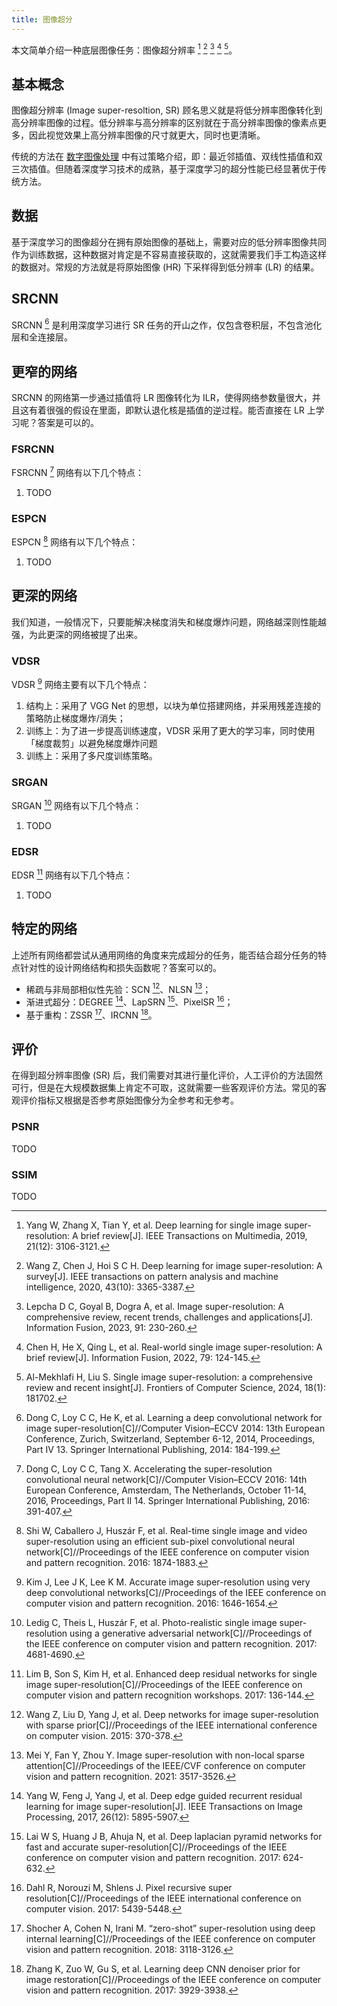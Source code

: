```yaml
---
title: 图像超分
---
```


本文简单介绍一种底层图像任务：图像超分辨率 [^s1] [^s2] [^s3] [^s4] [^s5]。

[^s1]: Yang W, Zhang X, Tian Y, et al. Deep learning for single image super-resolution: A brief review[J]. IEEE Transactions on Multimedia, 2019, 21(12): 3106-3121.
[^s2]: Wang Z, Chen J, Hoi S C H. Deep learning for image super-resolution: A survey[J]. IEEE transactions on pattern analysis and machine intelligence, 2020, 43(10): 3365-3387.
[^s3]: Lepcha D C, Goyal B, Dogra A, et al. Image super-resolution: A comprehensive review, recent trends, challenges and applications[J]. Information Fusion, 2023, 91: 230-260.
[^s4]: Chen H, He X, Qing L, et al. Real-world single image super-resolution: A brief review[J]. Information Fusion, 2022, 79: 124-145.
[^s5]: Al-Mekhlafi H, Liu S. Single image super-resolution: a comprehensive review and recent insight[J]. Frontiers of Computer Science, 2024, 18(1): 181702.

## 基本概念

图像超分辨率 (Image super-resoltion, SR) 顾名思义就是将低分辨率图像转化到高分辨率图像的过程。低分辨率与高分辨率的区别就在于高分辨率图像的像素点更多，因此视觉效果上高分辨率图像的尺寸就更大，同时也更清晰。

传统的方法在 [数字图像处理](../digital-image-processing/index.md) 中有过策略介绍，即：最近邻插值、双线性插值和双三次插值。但随着深度学习技术的成熟，基于深度学习的超分性能已经显著优于传统方法。

## 数据

基于深度学习的图像超分在拥有原始图像的基础上，需要对应的低分辨率图像共同作为训练数据，这种数据对肯定是不容易直接获取的，这就需要我们手工构造这样的数据对。常规的方法就是将原始图像 (HR) 下采样得到低分辨率 (LR) 的结果。

## SRCNN

SRCNN [^srcnn] 是利用深度学习进行 SR 任务的开山之作，仅包含卷积层，不包含池化层和全连接层。

[^srcnn]: Dong C, Loy C C, He K, et al. Learning a deep convolutional network for image super-resolution[C]//Computer Vision–ECCV 2014: 13th European Conference, Zurich, Switzerland, September 6-12, 2014, Proceedings, Part IV 13. Springer International Publishing, 2014: 184-199.

## 更窄的网络

SRCNN 的网络第一步通过插值将 LR 图像转化为 ILR，使得网络参数量很大，并且这有着很强的假设在里面，即默认退化核是插值的逆过程。能否直接在 LR 上学习呢？答案是可以的。

### FSRCNN

FSRCNN [^fsrcnn] 网络有以下几个特点：

1. TODO

[^fsrcnn]: Dong C, Loy C C, Tang X. Accelerating the super-resolution convolutional neural network[C]//Computer Vision–ECCV 2016: 14th European Conference, Amsterdam, The Netherlands, October 11-14, 2016, Proceedings, Part II 14. Springer International Publishing, 2016: 391-407.

### ESPCN

ESPCN [^espcn] 网络有以下几个特点：

1. TODO

[^espcn]: Shi W, Caballero J, Huszár F, et al. Real-time single image and video super-resolution using an efficient sub-pixel convolutional neural network[C]//Proceedings of the IEEE conference on computer vision and pattern recognition. 2016: 1874-1883.

## 更深的网络

我们知道，一般情况下，只要能解决梯度消失和梯度爆炸问题，网络越深则性能越强，为此更深的网络被提了出来。

### VDSR

VDSR [^vdsr] 网络主要有以下几个特点：

1. 结构上：采用了 VGG Net 的思想，以块为单位搭建网络，并采用残差连接的策略防止梯度爆炸/消失；
2. 训练上：为了进一步提高训练速度，VDSR 采用了更大的学习率，同时使用「梯度裁剪」以避免梯度爆炸问题
3. 训练上：采用了多尺度训练策略。

[^vdsr]: Kim J, Lee J K, Lee K M. Accurate image super-resolution using very deep convolutional networks[C]//Proceedings of the IEEE conference on computer vision and pattern recognition. 2016: 1646-1654.

### SRGAN

SRGAN [^srgan] 网络有以下几个特点：

1. TODO

[^srgan]: Ledig C, Theis L, Huszár F, et al. Photo-realistic single image super-resolution using a generative adversarial network[C]//Proceedings of the IEEE conference on computer vision and pattern recognition. 2017: 4681-4690.

### EDSR

EDSR [^edsr] 网络有以下几个特点：

1. TODO

[^edsr]: Lim B, Son S, Kim H, et al. Enhanced deep residual networks for single image super-resolution[C]//Proceedings of the IEEE conference on computer vision and pattern recognition workshops. 2017: 136-144.

## 特定的网络

上述所有网络都尝试从通用网络的角度来完成超分的任务，能否结合超分任务的特点针对性的设计网络结构和损失函数呢？答案可以的。

- 稀疏与非局部相似性先验：SCN [^scn]、NLSN [^nlsn]；
- 渐进式超分：DEGREE [^degree]、LapSRN [^lapsrn]、PixelSR [^pixelsr]；
- 基于重构：ZSSR [^zssr]、IRCNN [^ircnn]。

[^scn]: Wang Z, Liu D, Yang J, et al. Deep networks for image super-resolution with sparse prior[C]//Proceedings of the IEEE international conference on computer vision. 2015: 370-378.
[^nlsn]: Mei Y, Fan Y, Zhou Y. Image super-resolution with non-local sparse attention[C]//Proceedings of the IEEE/CVF conference on computer vision and pattern recognition. 2021: 3517-3526.
[^degree]: Yang W, Feng J, Yang J, et al. Deep edge guided recurrent residual learning for image super-resolution[J]. IEEE Transactions on Image Processing, 2017, 26(12): 5895-5907.
[^lapsrn]: Lai W S, Huang J B, Ahuja N, et al. Deep laplacian pyramid networks for fast and accurate super-resolution[C]//Proceedings of the IEEE conference on computer vision and pattern recognition. 2017: 624-632.
[^pixelsr]: Dahl R, Norouzi M, Shlens J. Pixel recursive super resolution[C]//Proceedings of the IEEE international conference on computer vision. 2017: 5439-5448.
[^zssr]: Shocher A, Cohen N, Irani M. “zero-shot” super-resolution using deep internal learning[C]//Proceedings of the IEEE conference on computer vision and pattern recognition. 2018: 3118-3126.
[^ircnn]: Zhang K, Zuo W, Gu S, et al. Learning deep CNN denoiser prior for image restoration[C]//Proceedings of the IEEE conference on computer vision and pattern recognition. 2017: 3929-3938.

## 评价

在得到超分辨率图像 (SR) 后，我们需要对其进行量化评价，人工评价的方法固然可行，但是在大规模数据集上肯定不可取，这就需要一些客观评价方法。常见的客观评价指标又根据是否参考原始图像分为全参考和无参考。

### PSNR

TODO

### SSIM

TODO

